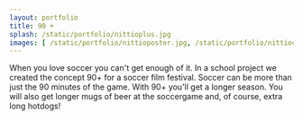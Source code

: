 ```yaml
---
layout: portfolio
title: 90 +
splash: /static/portfolio/nittioplus.jpg
images: [ /static/portfolio/nittioposter.jpg, /static/portfolio/nittioclose.jpg, /static/portfolio/nittiokorv.png, /static/portfolio/nittiomugg.png ]
---
```


When you love soccer you can't get enough of it. In a school project we created the concept 90+ for a soccer film festival. Soccer can be more than just the 90 minutes of the game. With 90+ you'll get a longer season. You will also get longer mugs of beer at the soccergame and, of course, extra long hotdogs!
